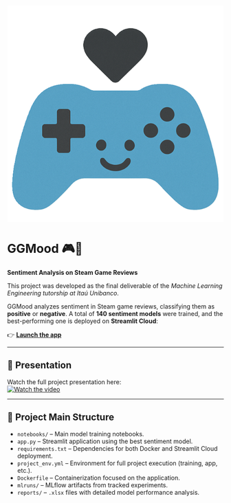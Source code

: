 ![GGMood logo](images/logo_clean.png)


# GGMood 🎮🧠  
**Sentiment Analysis on Steam Game Reviews**

This project was developed as the final deliverable of the *Machine Learning Engineering tutorship at Itaú Unibanco*.

GGMood analyzes sentiment in Steam game reviews, classifying them as **positive** or **negative**. A total of **140 sentiment models** were trained, and the best-performing one is deployed on **Streamlit Cloud**:

👉 **[Launch the app](https://ggmood.streamlit.app/)**

---

## 🎥 Presentation  
Watch the full project presentation here:  
[![Watch the video](https://img.youtube.com/vi/jUDVw-lGnl4/0.jpg)](https://www.youtube.com/watch?v=jUDVw-lGnl4)

---

## 🧱 Project Main Structure

- `notebooks/` – Main model training notebooks.
- `app.py` – Streamlit application using the best sentiment model.
- `requirements.txt` – Dependencies for both Docker and Streamlit Cloud deployment.
- `project_env.yml` – Environment for full project execution (training, app, etc.).
- `Dockerfile` – Containerization focused on the application.
- `mlruns/` – MLflow artifacts from tracked experiments.
- `reports/` – `.xlsx` files with detailed model performance analysis.

